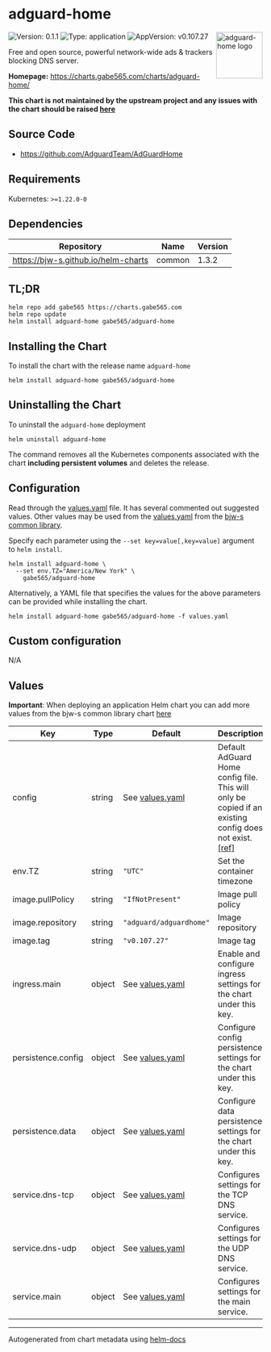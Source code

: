 # adguard-home

<img src="https://raw.githubusercontent.com/gabe565/charts/main/charts/adguard-home/icon.svg" align="right" width="92" alt="adguard-home logo">

![Version: 0.1.1](https://img.shields.io/badge/Version-0.1.1-informational?style=flat)
![Type: application](https://img.shields.io/badge/Type-application-informational?style=flat)
![AppVersion: v0.107.27](https://img.shields.io/badge/AppVersion-v0.107.27-informational?style=flat)

Free and open source, powerful network-wide ads & trackers blocking DNS server.

**Homepage:** <https://charts.gabe565.com/charts/adguard-home/>

**This chart is not maintained by the upstream project and any issues with the chart should be raised
[here](https://github.com/gabe565/charts/issues/new?assignees=gabe565&labels=bug&template=bug_report.yaml&name=adguard-home&version=0.1.1)**

## Source Code

* <https://github.com/AdguardTeam/AdGuardHome>

## Requirements

Kubernetes: `>=1.22.0-0`

## Dependencies

| Repository | Name | Version |
|------------|------|---------|
| <https://bjw-s.github.io/helm-charts> | common | 1.3.2 |

## TL;DR

```console
helm repo add gabe565 https://charts.gabe565.com
helm repo update
helm install adguard-home gabe565/adguard-home
```

## Installing the Chart

To install the chart with the release name `adguard-home`

```console
helm install adguard-home gabe565/adguard-home
```

## Uninstalling the Chart

To uninstall the `adguard-home` deployment

```console
helm uninstall adguard-home
```

The command removes all the Kubernetes components associated with the chart **including persistent volumes** and deletes the release.

## Configuration

Read through the [values.yaml](./values.yaml) file. It has several commented out suggested values.
Other values may be used from the [values.yaml](https://github.com/bjw-s/helm-charts/tree/main/charts/library/common/values.yaml) from the [bjw-s common library](https://github.com/bjw-s/helm-charts/tree/main/charts/library/common).

Specify each parameter using the `--set key=value[,key=value]` argument to `helm install`.

```console
helm install adguard-home \
  --set env.TZ="America/New York" \
    gabe565/adguard-home
```

Alternatively, a YAML file that specifies the values for the above parameters can be provided while installing the chart.

```console
helm install adguard-home gabe565/adguard-home -f values.yaml
```

## Custom configuration

N/A

## Values

**Important**: When deploying an application Helm chart you can add more values from the bjw-s common library chart [here](https://github.com/bjw-s/helm-charts/tree/main/charts/library/common)

| Key | Type | Default | Description |
|-----|------|---------|-------------|
| config | string | See [values.yaml](./values.yaml) | Default AdGuard Home config file.    This will only be copied if an existing config does not exist.    [[ref]](https://github.com/AdguardTeam/AdGuardHome/wiki/Configuration) |
| env.TZ | string | `"UTC"` | Set the container timezone |
| image.pullPolicy | string | `"IfNotPresent"` | Image pull policy |
| image.repository | string | `"adguard/adguardhome"` | Image repository |
| image.tag | string | `"v0.107.27"` | Image tag |
| ingress.main | object | See [values.yaml](./values.yaml) | Enable and configure ingress settings for the chart under this key. |
| persistence.config | object | See [values.yaml](./values.yaml) | Configure config persistence settings for the chart under this key. |
| persistence.data | object | See [values.yaml](./values.yaml) | Configure data persistence settings for the chart under this key. |
| service.dns-tcp | object | See [values.yaml](./values.yaml) | Configures settings for the TCP DNS service. |
| service.dns-udp | object | See [values.yaml](./values.yaml) | Configures settings for the UDP DNS service. |
| service.main | object | See [values.yaml](./values.yaml) | Configures settings for the main service. |

---
Autogenerated from chart metadata using [helm-docs](https://github.com/norwoodj/helm-docs)
